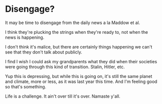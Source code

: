 # Disengage?
It may be time to disengage from the daily news a la Maddow et al. 

I think they're plucking the strings when they're ready to, not when the news is happening.

I don't think it's malice, but there are certainly things happening we can't see that they don't talk about publicly.

I find I wish I could ask my grandparents what they did when their societies were going through this kind of transition. Stalin, Hitler, etc. 

Yup this is depressing, but while this is going on, it's still the same planet and climate, more or less, as it was last year this time. And I'm feeling good so that's something. 

Life is a challenge. It ain't over till it's over. Namaste y'all.

